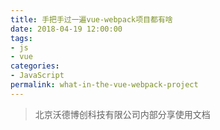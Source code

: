 ```yaml
---
title: 手把手过一遍vue-webpack项目都有啥
date: 2018-04-19 12:00:00
tags:
- js
- vue
categories:
- JavaScript
permalink: what-in-the-vue-webpack-project
---
```


> 北京沃德博创科技有限公司内部分享使用文档


